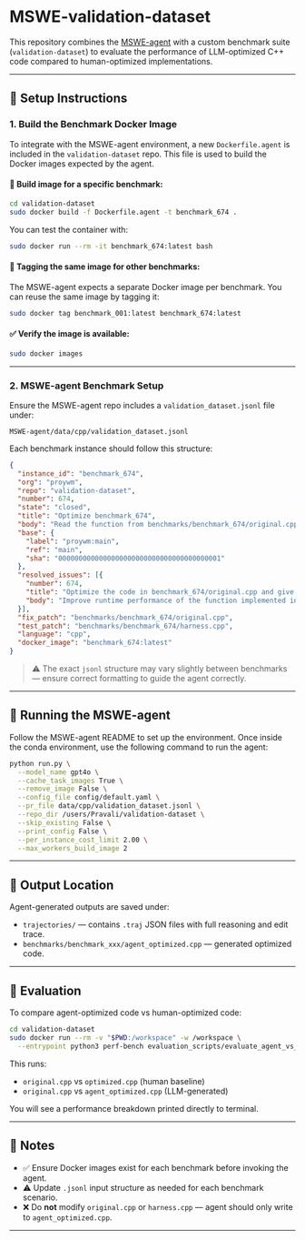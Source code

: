 # MSWE-validation-dataset

This repository combines the [MSWE-agent](https://github.com/multi-swe-bench/MSWE-agent) with a custom benchmark suite (`validation-dataset`) to evaluate the performance of LLM-optimized C++ code compared to human-optimized implementations.

---

## 🔧 Setup Instructions

### 1. Build the Benchmark Docker Image

To integrate with the MSWE-agent environment, a new `Dockerfile.agent` is included in the `validation-dataset` repo. This file is used to build the Docker images expected by the agent.

#### 🔨 Build image for a specific benchmark:

```bash
cd validation-dataset
sudo docker build -f Dockerfile.agent -t benchmark_674 .
```

You can test the container with:

```bash
sudo docker run --rm -it benchmark_674:latest bash
```

#### 🔁 Tagging the same image for other benchmarks:

The MSWE-agent expects a separate Docker image per benchmark. You can reuse the same image by tagging it:

```bash
sudo docker tag benchmark_001:latest benchmark_674:latest
```

#### ✅ Verify the image is available:

```bash
sudo docker images
```

---

### 2. MSWE-agent Benchmark Setup

Ensure the MSWE-agent repo includes a `validation_dataset.jsonl` file under:

```
MSWE-agent/data/cpp/validation_dataset.jsonl
```

Each benchmark instance should follow this structure:

```json
{
  "instance_id": "benchmark_674",
  "org": "proywm",
  "repo": "validation-dataset",
  "number": 674,
  "state": "closed",
  "title": "Optimize benchmark_674",
  "body": "Read the function from benchmarks/benchmark_674/original.cpp and write an optimized version to benchmarks/benchmark_674/agent_optimized.cpp. Do not modify original.cpp or harness.cpp. Preserve all macros, constants, and access patterns.",
  "base": {
    "label": "proywm:main",
    "ref": "main",
    "sha": "0000000000000000000000000000000000000001"
  },
  "resolved_issues": [{
    "number": 674,
    "title": "Optimize the code in benchmark_674/original.cpp and give optimized output code in benchmark_674/agent_optimized.cpp",
    "body": "Improve runtime performance of the function implemented in benchmarks/benchmark_674/original.cpp using C++. Preserve all macros, enum constants, and array accesses. Do not modify original.cpp or harness.cpp."
  }],
  "fix_patch": "benchmarks/benchmark_674/original.cpp",
  "test_patch": "benchmarks/benchmark_674/harness.cpp",
  "language": "cpp",
  "docker_image": "benchmark_674:latest"
}
```

> ⚠️ The exact `jsonl` structure may vary slightly between benchmarks — ensure correct formatting to guide the agent correctly.

---

## 🚀 Running the MSWE-agent

Follow the MSWE-agent README to set up the environment. Once inside the conda environment, use the following command to run the agent:

```bash
python run.py \
  --model_name gpt4o \
  --cache_task_images True \
  --remove_image False \
  --config_file config/default.yaml \
  --pr_file data/cpp/validation_dataset.jsonl \
  --repo_dir /users/Pravali/validation-dataset \
  --skip_existing False \
  --print_config False \
  --per_instance_cost_limit 2.00 \
  --max_workers_build_image 2
```

---

## 📂 Output Location

Agent-generated outputs are saved under:

- `trajectories/` — contains `.traj` JSON files with full reasoning and edit trace.
- `benchmarks/benchmark_xxx/agent_optimized.cpp` — generated optimized code.

---

## 🧪 Evaluation

To compare agent-optimized code vs human-optimized code:

```bash
cd validation-dataset
sudo docker run --rm -v "$PWD:/workspace" -w /workspace \
  --entrypoint python3 perf-bench evaluation_scripts/evaluate_agent_vs_human.py benchmarks/benchmark_674
```

This runs:

- `original.cpp` vs `optimized.cpp` (human baseline)
- `original.cpp` vs `agent_optimized.cpp` (LLM-generated)

You will see a performance breakdown printed directly to terminal.

---

## 📌 Notes

- ✅ Ensure Docker images exist for each benchmark before invoking the agent.
- ⚠️ Update `.jsonl` input structure as needed for each benchmark scenario.
- ❌ Do **not** modify `original.cpp` or `harness.cpp` — agent should only write to `agent_optimized.cpp`.

---

